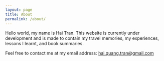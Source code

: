 ```yaml
---
layout: page
title: About
permalink: /about/
---
```


Hello world, my name is Hai Tran. This website is currently under development and is made to contain my travel memories, my experiences, lessons I learnt, and book summaries.

Feel free to contact me at my email address:
hai.quang.tran@gmail.com
